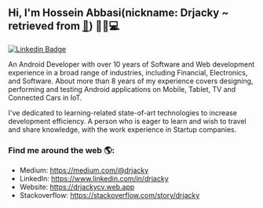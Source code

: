 ## Hi, I'm Hossein Abbasi(nickname: Drjacky ~ retrieved from [🎩](https://en.wikipedia.org/wiki/Dr._Jekyll_and_Mr._Hyde_(character))) 👋🏼💻

[![Linkedin Badge](https://img.shields.io/badge/-Drjacky-blue?style=flat-square&logo=Linkedin&logoColor=white&link=https://www.linkedin.com/in/Drjacky/)](https://www.linkedin.com/in/Drjacky)


An Android Developer with over 10 years of Software and Web development experience in a broad range of industries, including Financial, Electronics, and Software. About more than 8 years of my experience covers designing, performing and testing Android applications on Mobile, Tablet, TV and Connected Cars in IoT.

I've dedicated to learning-related state-of-art technologies to increase development efficiency. A person who is eager to learn and wish to travel and share knowledge, with the work experience in Startup companies.

### Find me around the web 🌎:
- Medium: https://medium.com/@drjacky
- LinkedIn: https://www.linkedin.com/in/drjacky
- Website: https://drjackycv.web.app
- Stackoverflow: https://stackoverflow.com/story/drjacky
